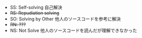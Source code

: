 - SS: Self-solving 自己解決
- ~~RS: Repudiation solving~~
- SO: Solving by Other 他人のソースコードを参考に解決
- ~~RN: ???~~
- NS: Not Solve 他人のソースコードを読んだが理解できなかった